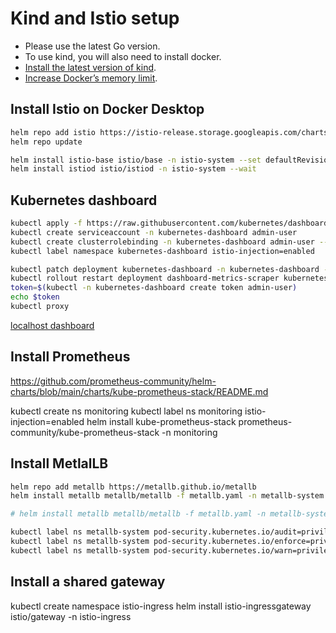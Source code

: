 # Kind and Istio setup


- Please use the latest Go version.
- To use kind, you will also need to install docker.
- [Install the latest version of kind](https://kind.sigs.k8s.io/docs/user/quick-start/).
- [Increase Docker’s memory limit](https://istio.io/latest/docs/setup/platform-setup/docker/).

## Install Istio on Docker Desktop

```bash
helm repo add istio https://istio-release.storage.googleapis.com/charts
helm repo update

helm install istio-base istio/base -n istio-system --set defaultRevision=default --create-namespace
helm install istiod istio/istiod -n istio-system --wait
```

## Kubernetes dashboard

```bash
kubectl apply -f https://raw.githubusercontent.com/kubernetes/dashboard/v2.7.0/aio/deploy/recommended.yaml
kubectl create serviceaccount -n kubernetes-dashboard admin-user
kubectl create clusterrolebinding -n kubernetes-dashboard admin-user --clusterrole cluster-admin --serviceaccount=kubernetes-dashboard:admin-user
kubectl label namespace kubernetes-dashboard istio-injection=enabled

kubectl patch deployment kubernetes-dashboard -n kubernetes-dashboard -p '{ "spec": { "template": { "metadata": { "annotations": { "proxy.istio.io/config": "{ \"holdApplicationUntilProxyStarts\": true }" } } } } }'
kubectl rollout restart deployment dashboard-metrics-scraper kubernetes-dashboard
token=$(kubectl -n kubernetes-dashboard create token admin-user)
echo $token
kubectl proxy
```

[localhost dashboard](http://localhost:8001/api/v1/namespaces/kubernetes-dashboard/services/https:kubernetes-dashboard:/proxy)


## Install Prometheus
https://github.com/prometheus-community/helm-charts/blob/main/charts/kube-prometheus-stack/README.md

kubectl create ns monitoring
kubectl label ns monitoring istio-injection=enabled
helm install kube-prometheus-stack prometheus-community/kube-prometheus-stack -n monitoring


## Install MetlalLB
```bash
helm repo add metallb https://metallb.github.io/metallb
helm install metallb metallb/metallb -f metallb.yaml -n metallb-system

# helm install metallb metallb/metallb -f metallb.yaml -n metallb-system

kubectl label ns metallb-system pod-security.kubernetes.io/audit=privileged
kubectl label ns metallb-system pod-security.kubernetes.io/enforce=privileged
kubectl label ns metallb-system pod-security.kubernetes.io/warn=privileged

```

## Install a shared gateway

kubectl create namespace istio-ingress
helm install istio-ingressgateway istio/gateway -n istio-ingress